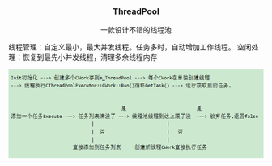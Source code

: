 <p align="center">
  <h3 align="center">ThreadPool</h3>
  <p align="center">
    一款设计不错的线程池
  </p>
</p>


线程管理：自定义最小，最大并发线程。任务多时，自动增加工作线程。
空闲处理：恢复到最先小并发线程，清理多余线程内存


![ScreenShot](/ScreenShot.png)






